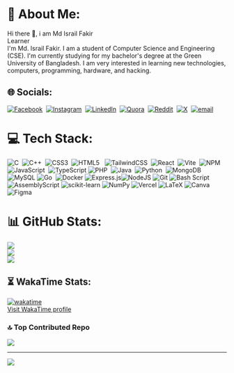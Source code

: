 # 💫 About Me:
Hi there 👋, i am Md Israil Fakir<br>Learner<br>I'm Md. Israil Fakir. I am a student of Computer Science and Engineering (CSE). I'm currently studying for my bachelor's degree at the Green University of Bangladesh. I am very interested in learning new technologies, computers, programming, hardware, and hacking. 

## 🌐 Socials:
[![Facebook](https://img.shields.io/badge/Facebook-%231877F2.svg?logo=Facebook&logoColor=white)](https://www.facebook.com/keyfakir/) 
[![Instagram](https://img.shields.io/badge/Instagram-%23E4405F.svg?logo=Instagram&logoColor=white)](https://www.instagram.com/israil_fakir_robin/) 
[![LinkedIn](https://img.shields.io/badge/LinkedIn-%230077B5.svg?logo=linkedin&logoColor=white)](https://www.linkedin.com/in/israil-fakir/) 
[![Quora](https://img.shields.io/badge/Quora-%23B92B27.svg?logo=Quora&logoColor=white)](https://www.quora.com/profile/Md-Israil-Fakir-Robin-1) 
[![Reddit](https://img.shields.io/badge/Reddit-%23FF4500.svg?logo=Reddit&logoColor=white)](https://www.reddit.com/user/keyfakir/) 
[![X](https://img.shields.io/badge/X-black.svg?logo=X&logoColor=white)](https://x.com/israil_fakir) 
[![email](https://img.shields.io/badge/Email-D14836?logo=gmail&logoColor=white)](mailto:israilfakirrobin@gmail.com)

# 💻 Tech Stack:
![C](https://img.shields.io/badge/c-%2300599C.svg?style=for-the-badge&logo=c&logoColor=white) 
![C++](https://img.shields.io/badge/c++-%2300599C.svg?style=for-the-badge&logo=c%2B%2B&logoColor=white) 
![CSS3](https://img.shields.io/badge/css3-%231572B6.svg?style=for-the-badge&logo=css3&logoColor=white) 
![HTML5](https://img.shields.io/badge/html5-%23E34F26.svg?style=for-the-badge&logo=html5&logoColor=white) 
 ![TailwindCSS](https://img.shields.io/badge/tailwindcss-%2338B2AC.svg?style=for-the-badge&logo=tailwind-css&logoColor=white)
 ![React](https://img.shields.io/badge/react-%2320232a.svg?style=for-the-badge&logo=react&logoColor=%2361DAFB)
 ![Vite](https://img.shields.io/badge/vite-%23646CFF.svg?style=for-the-badge&logo=vite&logoColor=white)
 ![NPM](https://img.shields.io/badge/NPM-%23CB3837.svg?style=for-the-badge&logo=npm&logoColor=white)
![JavaScript](https://img.shields.io/badge/javascript-%23323330.svg?style=for-the-badge&logo=javascript&logoColor=%23F7DF1E) 
![TypeScript](https://img.shields.io/badge/typescript-%23007ACC.svg?style=for-the-badge&logo=typescript&logoColor=white)
![PHP](https://img.shields.io/badge/php-%23777BB4.svg?style=for-the-badge&logo=php&logoColor=white) 
![Java](https://img.shields.io/badge/java-%23ED8B00.svg?style=for-the-badge&logo=openjdk&logoColor=white) 
![Python](https://img.shields.io/badge/python-3670A0?style=for-the-badge&logo=python&logoColor=ffdd54) 
![MongoDB](https://img.shields.io/badge/MongoDB-%234ea94b.svg?style=for-the-badge&logo=mongodb&logoColor=white) 
![MySQL](https://img.shields.io/badge/mysql-4479A1.svg?style=for-the-badge&logo=mysql&logoColor=white)
![Go](https://img.shields.io/badge/go-%2300ADD8.svg?style=for-the-badge&logo=go&logoColor=white)
 ![Docker](https://img.shields.io/badge/docker-%230db7ed.svg?style=for-the-badge&logo=docker&logoColor=white)
![Express.js](https://img.shields.io/badge/express.js-%23404d59.svg?style=for-the-badge&logo=express&logoColor=%2361DAFB)![NodeJS](https://img.shields.io/badge/node.js-6DA55F?style=for-the-badge&logo=node.js&logoColor=white)
![Git](https://img.shields.io/badge/git-%23F05033.svg?style=for-the-badge&logo=git&logoColor=white)
![Bash Script](https://img.shields.io/badge/bash_script-%23121011.svg?style=for-the-badge&logo=gnu-bash&logoColor=white)
![AssemblyScript](https://img.shields.io/badge/assembly%20script-%23000000.svg?style=for-the-badge&logo=assemblyscript&logoColor=white)
![scikit-learn](https://img.shields.io/badge/scikit--learn-%23F7931E.svg?style=for-the-badge&logo=scikit-learn&logoColor=white)
![NumPy](https://img.shields.io/badge/numpy-%23013243.svg?style=for-the-badge&logo=numpy&logoColor=white)
![Vercel](https://img.shields.io/badge/vercel-%23000000.svg?style=for-the-badge&logo=vercel&logoColor=white)
![LaTeX](https://img.shields.io/badge/latex-%23008080.svg?style=for-the-badge&logo=latex&logoColor=white)
![Canva](https://img.shields.io/badge/Canva-%2300C4CC.svg?style=for-the-badge&logo=Canva&logoColor=white)
![Figma](https://img.shields.io/badge/figma-%23F24E1E.svg?style=for-the-badge&logo=figma&logoColor=white)


# 📊 GitHub Stats:
![](https://github-readme-stats.vercel.app/api?username=israil-fakir&theme=calm_pink&hide_border=false&include_all_commits=false&count_private=false)<br/>
![](https://nirzak-streak-stats.vercel.app/?user=israil-fakir&theme=calm_pink&hide_border=false)<br/>
![](https://github-readme-stats.vercel.app/api/top-langs/?username=israil-fakir&theme=calm_pink&hide_border=false&include_all_commits=false&count_private=false&layout=compact)

## ⏳ WakaTime Stats:

[![wakatime](https://wakatime.com/badge/user/225c755d-8330-4a59-835d-e9362fd36509.svg)](https://wakatime.com/@225c755d-8330-4a59-835d-e9362fd36509)
<br>
<a href="https://wakatime.com/@israil_fakir">Visit WakaTime profile</a>


### 🔝 Top Contributed Repo
![](https://github-contributor-stats.vercel.app/api?username=israil-fakir&limit=5&theme=onedark&combine_all_yearly_contributions=true)

---
[![](https://visitcount.itsvg.in/api?id=israil-fakir&icon=8&color=9)](https://visitcount.itsvg.in)
